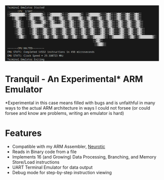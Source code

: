 ![tranquil header](Tranquil-Header.png)
# Tranquil - An Experimental* ARM Emulator
*Experimental in this case means filled with bugs and is unfaithful in many ways to the actual ARM architecture in ways I could not forsee (or could forsee and know are problems, writing an emulator is hard)
# Features
- Compatible with my ARM Assembler, [Neurotic](https://github.com/power-emma/Neurotic)
- Reads in Binary code from a file
- Implements 16 (and Growing) Data Processing, Branching, and Memory Store/Load instructions
- UART Terminal Emulator for data output
- Debug mode for step-by-step instruction viewing
